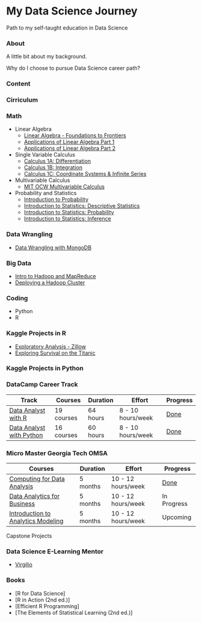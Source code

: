 # My Data Science Journey
Path to my self-taught education in Data Science

### About
A little bit about my background. 

Why do I choose to pursue Data Science career path?

### Content

### Cirriculum


### Math 
* Linear Algebra 
  * [Linear Algebra - Foundations to Frontiers](https://www.edx.org/course/linear-algebra-foundations-frontiers-utaustinx-ut-5-04x#!)
  * [Applications of Linear Algebra Part 1](https://www.edx.org/course/applications-of-linear-algebra-part-1)
  * [Applications of Linear Algebra Part 2](https://www.edx.org/course/applications-of-linear-algebra-part-2)
* Single Variable Calculus
  * [Calculus 1A: Differentiation](https://www.edx.org/course/calculus-1a-differentiation)
  * [Calculus 1B: Integration](https://www.edx.org/course/calculus-1b-integration)
  * [Calculus 1C: Coordinate Systems & Infinite Series](https://www.edx.org/course/calculus-1c-coordinate-systems-infinite-series)
* Multivariable Calculus 
  * [MIT OCW Multivariable Calculus](https://ocw.mit.edu/courses/mathematics/18-02sc-multivariable-calculus-fall-2010/index.htm)
* Probability and Statistics
  * [Introduction to Probability](https://www.edx.org/course/introduction-probability-science-mitx-6-041x-1#.U3yb762SzIo)
  * [Introduction to Statistics: Descriptive Statistics](https://www.edx.org/course/introduction-to-statistics-descriptive-statistic-2)
  * [Introduction to Statistics: Probability](https://www.edx.org/course/introduction-to-statistics-probability-2)
  * [Introduction to Statistics: Inference](https://www.edx.org/course/introduction-to-statistics-inference-5)

### Data Wrangling 
* [Data Wrangling with MongoDB](https://www.udacity.com/course/data-wrangling-with-mongodb--ud032)

### Big Data
* [Intro to Hadoop and MapReduce](https://www.udacity.com/course/intro-to-hadoop-and-mapreduce--ud617)
* [Deploying a Hadoop Cluster](https://www.udacity.com/course/deploying-a-hadoop-cluster--ud1000)

### Coding
* Python
* R

### Kaggle Projects in R
* [Exploratory Analysis - Zillow](https://www.kaggle.com/philippsp/exploratory-analysis-zillow)
* [Exploring Survival on the Titanic](https://www.kaggle.com/mrisdal/exploring-survival-on-the-titanic)

### Kaggle Projects in Python


### DataCamp Career Track
Track   | Courses | Duration | Effort | Progress
------- | ------- | -------- | ------ | --------
[Data Analyst with R](https://learn.datacamp.com/career-tracks/data-analyst-with-r?version=2) | 19 courses | 64 hours | 8 - 10 hours/week | [Done](https://www.datacamp.com/statement-of-accomplishment/track/7415fa11ff52e29e732bae34c4bb2cf9e5f722a8)
[Data Analyst with Python](https://learn.datacamp.com/career-tracks/data-analyst-with-python) | 16 courses | 60 hours | 8 - 10 hours/week | [Done](https://www.datacamp.com/statement-of-accomplishment/track/0669ef2ccd7fb3ed2076355b97b0c0af35271c07)

### Micro Master Georgia Tech OMSA
Courses | Duration | Effort | Progress
------- | -------- | ------ | --------
[Computing for Data Analysis](https://courses.edx.org/courses/course-v1:GTx+CSE6040x+1T2019/course/) | 5 months | 10 - 12 hours/week | [Done](https://courses.edx.org/certificates/c246dfc3f8ce4a0eb721023cdf34a0e6)
[Data Analytics for Business](https://courses.edx.org/courses/course-v1:GTx+MGT6203x+1T2020/course/) | 5 months | 10 - 12 hours/week | In Progress
[Introduction to Analytics Modeling]() | 5 months | 10 - 12 hours/week | Upcoming

Capstone Projects

### Data Science E-Learning Mentor
* [Virgilio](https://github.com/virgili0/Virgilio)

### Books 
* [R for Data Science]
* [R in Action (2nd ed.)]
* [Efficient R Programming]
* [The Elements of Statistical Learning (2nd ed.)]
